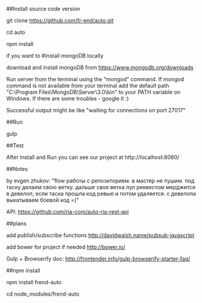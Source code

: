 ﻿##Install source code version

git clone https://github.com/fr-end/auto.git

cd auto

npm install

if you want to #install mongoDB locally

download and install mongoDB from https://www.mongodb.org/downloads

Run server from the terminal using the "mongod" command.
If mongod command is not available from your terminal add the default path
"C:\Program Files\MongoDB\Server\3.0\bin" to your PATH variable on Windows.
If there are some troubles - google it :)

Successful output might be like "waiting for connections on port 27017"

##Run

gulp

##Test

After Install and Run you can see our project at http://localhost:8080/

##Notes

by evgen zhukov:
"flow работы с репозиторием.
в мастер не пушим.
под таску делаем свою ветку.
дальше своя ветка пул риквестом мерджится в девелоп, если таска прошла код ревью и потом удаляется.
с девелопа выкатываем боевой код =)"

API:
https://github.com/ria-com/auto-ria-rest-api

##plans

add publish/subscribe functions http://davidwalsh.name/pubsub-javascript

add bower for project if needed http://bower.io/

Gulp + Browserify doc:
http://frontender.info/gulp-browserify-starter-faq/

##npm install

npm install frend-auto

cd node_modules/frend-auto
